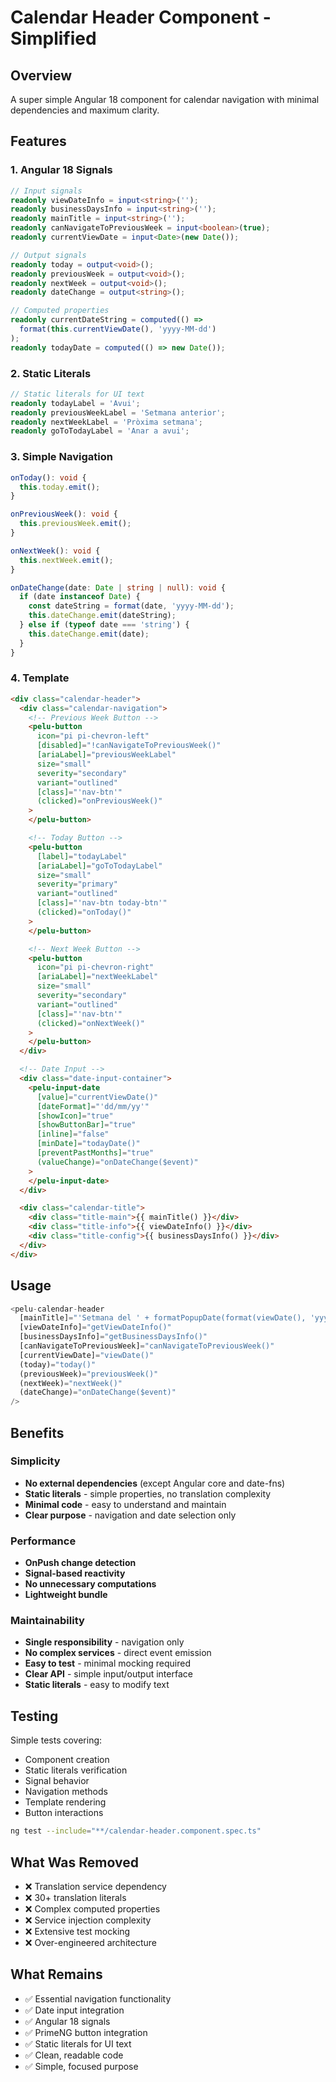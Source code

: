 # Calendar Header Component - Simplified

## Overview

A super simple Angular 18 component for calendar navigation with minimal dependencies and maximum clarity.

## Features

### 1. Angular 18 Signals
```typescript
// Input signals
readonly viewDateInfo = input<string>('');
readonly businessDaysInfo = input<string>('');
readonly mainTitle = input<string>('');
readonly canNavigateToPreviousWeek = input<boolean>(true);
readonly currentViewDate = input<Date>(new Date());

// Output signals
readonly today = output<void>();
readonly previousWeek = output<void>();
readonly nextWeek = output<void>();
readonly dateChange = output<string>();

// Computed properties
readonly currentDateString = computed(() =>
  format(this.currentViewDate(), 'yyyy-MM-dd')
);
readonly todayDate = computed(() => new Date());
```

### 2. Static Literals
```typescript
// Static literals for UI text
readonly todayLabel = 'Avui';
readonly previousWeekLabel = 'Setmana anterior';
readonly nextWeekLabel = 'Pròxima setmana';
readonly goToTodayLabel = 'Anar a avui';
```

### 3. Simple Navigation
```typescript
onToday(): void {
  this.today.emit();
}

onPreviousWeek(): void {
  this.previousWeek.emit();
}

onNextWeek(): void {
  this.nextWeek.emit();
}

onDateChange(date: Date | string | null): void {
  if (date instanceof Date) {
    const dateString = format(date, 'yyyy-MM-dd');
    this.dateChange.emit(dateString);
  } else if (typeof date === 'string') {
    this.dateChange.emit(date);
  }
}
```

### 4. Template
```html
<div class="calendar-header">
  <div class="calendar-navigation">
    <!-- Previous Week Button -->
    <pelu-button
      icon="pi pi-chevron-left"
      [disabled]="!canNavigateToPreviousWeek()"
      [ariaLabel]="previousWeekLabel"
      size="small"
      severity="secondary"
      variant="outlined"
      [class]="'nav-btn'"
      (clicked)="onPreviousWeek()"
    >
    </pelu-button>

    <!-- Today Button -->
    <pelu-button
      [label]="todayLabel"
      [ariaLabel]="goToTodayLabel"
      size="small"
      severity="primary"
      variant="outlined"
      [class]="'nav-btn today-btn'"
      (clicked)="onToday()"
    >
    </pelu-button>

    <!-- Next Week Button -->
    <pelu-button
      icon="pi pi-chevron-right"
      [ariaLabel]="nextWeekLabel"
      size="small"
      severity="secondary"
      variant="outlined"
      [class]="'nav-btn'"
      (clicked)="onNextWeek()"
    >
    </pelu-button>
  </div>

  <!-- Date Input -->
  <div class="date-input-container">
    <pelu-input-date
      [value]="currentViewDate()"
      [dateFormat]="'dd/mm/yy'"
      [showIcon]="true"
      [showButtonBar]="true"
      [inline]="false"
      [minDate]="todayDate()"
      [preventPastMonths]="true"
      (valueChange)="onDateChange($event)"
    >
    </pelu-input-date>
  </div>

  <div class="calendar-title">
    <div class="title-main">{{ mainTitle() }}</div>
    <div class="title-info">{{ viewDateInfo() }}</div>
    <div class="title-config">{{ businessDaysInfo() }}</div>
  </div>
</div>
```

## Usage

```typescript
<pelu-calendar-header
  [mainTitle]="'Setmana del ' + formatPopupDate(format(viewDate(), 'yyyy-MM-dd'))"
  [viewDateInfo]="getViewDateInfo()"
  [businessDaysInfo]="getBusinessDaysInfo()"
  [canNavigateToPreviousWeek]="canNavigateToPreviousWeek()"
  [currentViewDate]="viewDate()"
  (today)="today()"
  (previousWeek)="previousWeek()"
  (nextWeek)="nextWeek()"
  (dateChange)="onDateChange($event)"
/>
```

## Benefits

### Simplicity
- **No external dependencies** (except Angular core and date-fns)
- **Static literals** - simple properties, no translation complexity
- **Minimal code** - easy to understand and maintain
- **Clear purpose** - navigation and date selection only

### Performance
- **OnPush change detection**
- **Signal-based reactivity**
- **No unnecessary computations**
- **Lightweight bundle**

### Maintainability
- **Single responsibility** - navigation only
- **No complex services** - direct event emission
- **Easy to test** - minimal mocking required
- **Clear API** - simple input/output interface
- **Static literals** - easy to modify text

## Testing

Simple tests covering:
- Component creation
- Static literals verification
- Signal behavior
- Navigation methods
- Template rendering
- Button interactions

```bash
ng test --include="**/calendar-header.component.spec.ts"
```

## What Was Removed

- ❌ Translation service dependency
- ❌ 30+ translation literals
- ❌ Complex computed properties
- ❌ Service injection complexity
- ❌ Extensive test mocking
- ❌ Over-engineered architecture

## What Remains

- ✅ Essential navigation functionality
- ✅ Date input integration
- ✅ Angular 18 signals
- ✅ PrimeNG button integration
- ✅ Static literals for UI text
- ✅ Clean, readable code
- ✅ Simple, focused purpose 

